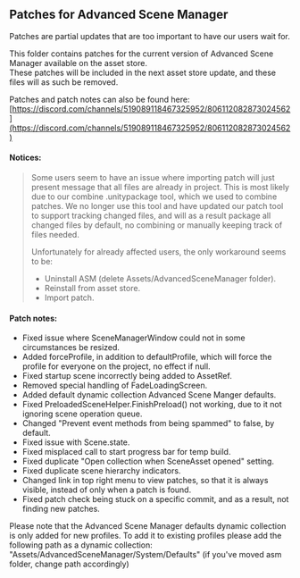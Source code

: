 ## Patches for Advanced Scene Manager

Patches are partial updates that are too important to have our users wait for.

This folder contains patches for the current version of Advanced Scene Manager available on the asset store.\
These patches will be included in the next asset store update, and these files will as such be removed.

Patches and patch notes can also be found here:\
[https://discord.com/channels/519089118467325952/806112082873024562](https://discord.com/channels/519089118467325952/806112082873024562)

#### Notices:
> Some users seem to have an issue where importing patch will just present message that all files are already in project. This is most likely due to our combine .unitypackage tool, which we used to combine patches. We no longer use this tool and have updated our patch tool to support tracking changed files, and will as a result package all changed files by default, no combining or manually keeping track of files needed.
> 
> Unfortunately for already affected users, the only workaround seems to be:
> - Uninstall ASM (delete Assets/AdvancedSceneManager folder).
> - Reinstall from asset store.
> - Import patch.

#### Patch notes:

- Fixed issue where SceneManagerWindow could not in some circumstances be resized.
- Added forceProfile, in addition to defaultProfile, which will force the profile for everyone on the project, no effect if null.
- Fixed startup scene incorrectly being added to AssetRef.
- Removed special handling of FadeLoadingScreen.
- Added default dynamic collection Advanced Scene Manger defaults.
- Fixed PreloadedSceneHelper.FinishPreload() not working, due to it not ignoring scene operation queue.
- Changed "Prevent event methods from being spammed" to false, by default.
- Fixed issue with Scene.state.
- Fixed misplaced call to start progress bar for temp build.
- Fixed duplicate "Open collection when SceneAsset opened" setting.
- Fixed duplicate scene hierarchy indicators.
- Changed link in top right menu to view patches, so that it is always visible, instead of only when a patch is found.
- Fixed patch check being stuck on a specific commit, and as a result, not finding new patches.

Please note that the Advanced Scene Manager defaults dynamic collection is only added for new profiles. To add it to existing profiles please add the following path as a dynamic collection:
"Assets/AdvancedSceneManager/System/Defaults" (if you've moved asm folder, change path accordingly) 
